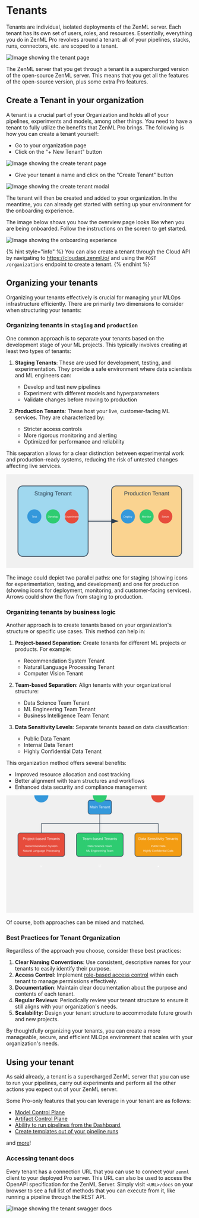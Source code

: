 # Tenants

Tenants are individual, isolated deployments of the ZenML server. Each tenant has its own set of users, roles, and resources. Essentially, everything you do in ZenML Pro revolves around a tenant: all of your pipelines, stacks, runs, connectors, etc. are scoped to a tenant.

![Image showing the tenant page](../../.gitbook/assets/custom_role_settings_page.png)

The ZenML server that you get through a tenant is a supercharged version of the open-source ZenML server. This means that you get all the features of the open-source version, plus some extra Pro features.

## Create a Tenant in your organization

A tenant is a crucial part of your Organization and holds all of your pipelines, experiments and models, among other things. You need to have a tenant to fully utilize the benefits that ZenML Pro brings. The following is how you can create a tenant yourself:

- Go to your organization page
- Click on the "+ New Tenant" button

![Image showing the create tenant page](../../.gitbook/assets/new_tenant.png)

- Give your tenant a name and click on the "Create Tenant" button

![Image showing the create tenant modal](../../.gitbook/assets/new_tenant_modal.png)

The tenant will then be created and added to your organization. In the meantime, you can already get started with setting up your environment for the onboarding experience.

The image below shows you how the overview page looks like when you are being onboarded. Follow the instructions on the screen to get started.

![Image showing the onboarding experience](../../.gitbook/assets/tenant_onboarding.png)

{% hint style="info" %}
You can also create a tenant through the Cloud API by navigating to https://cloudapi.zenml.io/ and using the `POST /organizations` endpoint to create a tenant.
{% endhint %}

## Organizing your tenants

Organizing your tenants effectively is crucial for managing your MLOps infrastructure efficiently. There are primarily two dimensions to consider when structuring your tenants:

### Organizing tenants in `staging` and `production`

One common approach is to separate your tenants based on the development stage of your ML projects. This typically involves creating at least two types of tenants:

1. **Staging Tenants**: These are used for development, testing, and experimentation. They provide a safe environment where data scientists and ML engineers can:
   - Develop and test new pipelines
   - Experiment with different models and hyperparameters
   - Validate changes before moving to production

2. **Production Tenants**: These host your live, customer-facing ML services. They are characterized by:
   - Stricter access controls
   - More rigorous monitoring and alerting
   - Optimized for performance and reliability

This separation allows for a clear distinction between experimental work and production-ready systems, reducing the risk of untested changes affecting live services.

![Staging vs production tenants](../../.gitbook/assets/staging-production-tenants-svg.svg)

The image could depict two parallel paths: one for staging (showing icons for experimentation, testing, and development) and one for production (showing icons for deployment, monitoring, and customer-facing services). Arrows could show the flow from staging to production.

### Organizing tenants by business logic

Another approach is to create tenants based on your organization's structure or specific use cases. This method can help in:

1. **Project-based Separation**: Create tenants for different ML projects or products. For example:
   - Recommendation System Tenant
   - Natural Language Processing Tenant
   - Computer Vision Tenant

2. **Team-based Separation**: Align tenants with your organizational structure:
   - Data Science Team Tenant
   - ML Engineering Team Tenant
   - Business Intelligence Team Tenant

3. **Data Sensitivity Levels**: Separate tenants based on data classification:
   - Public Data Tenant
   - Internal Data Tenant
   - Highly Confidential Data Tenant

This organization method offers several benefits:
- Improved resource allocation and cost tracking
- Better alignment with team structures and workflows
- Enhanced data security and compliance management

![Business logic-based tenant organization](../../.gitbook/assets/business-logic-tenants-svg.svg)

Of course, both approaches can be mixed and matched.

### Best Practices for Tenant Organization

Regardless of the approach you choose, consider these best practices:

1. **Clear Naming Conventions**: Use consistent, descriptive names for your tenants to easily identify their purpose.
2. **Access Control**: Implement [role-based access control](./roles.md) within each tenant to manage permissions effectively.
3. **Documentation**: Maintain clear documentation about the purpose and contents of each tenant.
4. **Regular Reviews**: Periodically review your tenant structure to ensure it still aligns with your organization's needs.
5. **Scalability**: Design your tenant structure to accommodate future growth and new projects.

By thoughtfully organizing your tenants, you can create a more manageable, secure, and efficient MLOps environment that scales with your organization's needs.

## Using your tenant

As said already, a tenant is a supercharged ZenML server that you can use to run your pipelines, carry out experiments and perform all the other actions you expect out of your ZenML server.

Some Pro-only features that you can leverage in your tenant are as follows:

- [Model Control Plane](../../../../docs/book/how-to/use-the-model-control-plane/register-a-model.md)
- [Artifact Control Plane](../../how-to/handle-data-artifacts/README.md)
- [Ability to run pipelines from the Dashboard](../../../../docs/book/how-to/trigger-pipelines/use-templates-rest-api.md), 
- [Create templates out of your pipeline runs](../../../../docs/book/how-to/trigger-pipelines/use-templates-rest-api.md)

and [more](https://zenml.io/pro)!

### Accessing tenant docs

Every tenant has a connection URL that you can use to connect your `zenml` client to your deployed Pro server. This URL can also be used to access the OpenAPI specification for the ZenML Server.
Simply visit `<URL>/docs` on your browser to see a full list of methods that you can execute from it, like running a pipeline through the REST API.

![Image showing the tenant swagger docs](../../.gitbook/assets/swagger_docs_zenml.png)